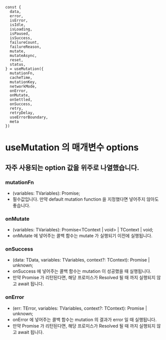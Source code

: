 ```
const {
  data,
  error,
  isError,
  isIdle,
  isLoading,
  isPaused,
  isSuccess,
  failureCount,
  failureReason,
  mutate,
  mutateAsync,
  reset,
  status,
} = useMutation({
  mutationFn,
  cacheTime,
  mutationKey,
  networkMode,
  onError,
  onMutate,
  onSettled,
  onSuccess,
  retry,
  retryDelay,
  useErrorBoundary,
  meta
})
```

# useMutation 의 매개변수 options

## 자주 사용되는 option 값을 위주로 나열했습니다.

### mutationFn

- (variables: TVariables): Promise<T>;
- 필수값입니다. 만약 default mutation function 을 지정했다면 넣어주지 않아도 좋습니다.

### onMutate

- (variables: TVariables): Promise<TContext | void> | TContext | void;
- onMutate 에 넣어주는 콜백 함수는 mutate 가 실행되기 이전에 실행됩니다.

### onSuccess

- (data: TData, variables: TVariables, context?: TContext): Promise<unknown> | unknown;
- onSuccess 에 넣어주는 콜백 함수는 mutation 이 성공했을 때 실행됩니다.
- 만약 Promise 가 리턴된다면, 해당 프로미스가 Resolved 될 때 까지 실행되지 않고 await 됩니다.

### onError

- (err: TError, variables: TVariables, context?: TContext): Promise<unknown> | unknown;
- onError 에 넣어주는 콜백 함수는 mutation 의 결과가 error 일 때 실행됩니다.
- 만약 Promise 가 리턴된다면, 해당 프로미스가 Resolved 될 때 까지 실행되지 않고 await 됩니다.
